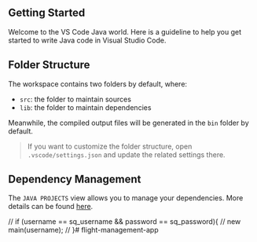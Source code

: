 ## Getting Started

Welcome to the VS Code Java world. Here is a guideline to help you get started to write Java code in Visual Studio Code.

## Folder Structure

The workspace contains two folders by default, where:

- `src`: the folder to maintain sources
- `lib`: the folder to maintain dependencies

Meanwhile, the compiled output files will be generated in the `bin` folder by default.

> If you want to customize the folder structure, open `.vscode/settings.json` and update the related settings there.

## Dependency Management

The `JAVA PROJECTS` view allows you to manage your dependencies. More details can be found [here](https://github.com/microsoft/vscode-java-dependency#manage-dependencies).

// if (username == sq_username && password == sq_password){
                //     new main(username);
                // }#   f l i g h t - m a n a g e m e n t - a p p  
 